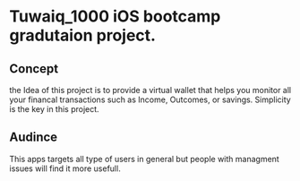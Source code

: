 # Tuwaiq_1000 iOS bootcamp gradutaion project.
## Concept
the Idea of this project is to provide a virtual wallet that helps you monitor all your financal transactions such as Income, Outcomes, or savings. Simplicity is the key in this project.
## Audince 
This apps targets all type of users in general but people with managment issues will find it more usefull. 
